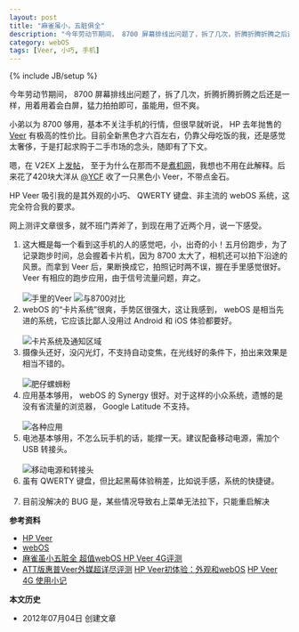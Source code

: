 ```yaml
---
layout: post
title: "麻雀虽小，五脏俱全"
description: "今年劳动节期间， 8700 屏幕排线出问题了，拆了几次，折腾折腾折腾之后还是一样，用着用着会白屏，猛力拍拍即可，虽能用，但不爽。"
category: webOS
tags: [Veer, 小巧, 手机]
---
```

{% include JB/setup %}

今年劳动节期间， 8700 屏幕排线出问题了，拆了几次，折腾折腾折腾之后还是一样，用着用着会白屏，猛力拍拍即可，虽能用，但不爽。

小弟以为 8700 够用，基本不关注手机的行情，但很早就听说， HP 去年抛售的 [Veer](http://en.wikipedia.org/wiki/HP_Veer) 有极高的性价比。目前全新黑色才六百左右，仍靠父母吃饭的我，还是感觉太奢侈，于是打起求购于二手市场的念头，随即有了下文。

嗯，在 V2EX 上[发帖](http://www.v2ex.com/t/34487)， 至于为什么在那而不是[煮机网](http://www.zoopda.com/)，我想也不用在此解释。后来花了420块大洋从 [@YCF](http://twitter.com/ycf) 收了一只黑色小 Veer，不带点金石。

HP Veer 吸引我的是其外观的小巧、 QWERTY 键盘、非主流的 webOS 系统，这完全符合我的要求。

网上测评文章很多，就不班门弄斧了，到现在用了近两个月，说一下感受。

<ol>
<li>这大概是每一个看到这手机的人的感觉吧，小，出奇的小！五月份跑步，为了记录跑步时间，总会握着卡片机，因为 8700 太大了，相机还可以拍下沿途的风景。而拿到 Veer 后，果断换成它，拍照记时两不误，握在手里感觉很好。 Veer 有相应的跑步应用，由于信号流量问题，弃之。</li>
<br />
<img src="http://pic.yupoo.com/fooleap_v/C5BtnDz2/U3i4Z.jpg" alt="手里的Veer" title="手里的Veer" />
<img src="http://pic.yupoo.com/fooleap_v/C5BtmbZB/vLf6j.jpg" alt="与8700对比" title="与8700对比" />
<br />
<li>webOS 的“卡片系统”很爽，手势区很强大，这让我感到， webOS 是相当先进的系统，它应该比鄙人没用过 Android 和 iOS 体验都要好。</li>
<br />
<img src="http://pic.yupoo.com/fooleap_v/C5BvO4Qz/xvGWp.png" alt="卡片系统及通知区域" title="卡片系统及通知区域" />
<br />
<li>摄像头还好，没闪光灯，不支持自动变焦，在光线好的条件下，拍出来效果是相当不错的。</li>
<br />
<img src="http://pic.yupoo.com/fooleap_v/C5BwDYxE/khxw4.jpg" alt="肥仔螺蛳粉" title="肥仔螺蛳粉" />
<br />
<li>应用基本够用， webOS 的 Synergy 很好。对于这样的小众系统，遗憾的是没有省流量的浏览器， Google Latitude 不支持。</li>
<br />
<img src="http://pic.yupoo.com/fooleap_v/C5BvPI2w/2Uwtc.png" alt="各种应用" title="各种应用" />
<br />
<li>电池基本够用，不怎么玩手机的话，能撑一天。建议配备移动电源，需加个 USB 转接头。</li>
<br />
<img src="http://pic.yupoo.com/fooleap_v/C5BxYElO/Y4lgO.jpg" alt="移动电源和转接头" title="移动电源和转接头" />
<br />
<li>虽有 QWERTY 键盘，但比起黑莓体验稍差，比如说手感，系统的快捷键。</li>
<br />
<li>目前没解决的 BUG 是，某些情况导致右上菜单无法拉下，只能重启解决</li>
</ol>

**参考资料**

* [HP Veer](http://en.wikipedia.org/wiki/HP_Veer)
* [webOS](http://en.wikipedia.org/wiki/WebOS)
* [麻雀虽小五脏全 超值webOS HP Veer 4G评测](http://mobile.zol.com.cn/252/2525007_all.html)
* [ATT版惠普Veer外媒超详尽评测](http://www.weboshome.com/2011/05/review-att-hp-veer-4g/)
[HP Veer初体验：外观和webOS](http://imtx.me/archives/1664.html)
[HP Veer 4G 使用小记](http://lightcss.com/hp-veer-app/)

**本文历史**

* 2012年07月04日 创建文章
